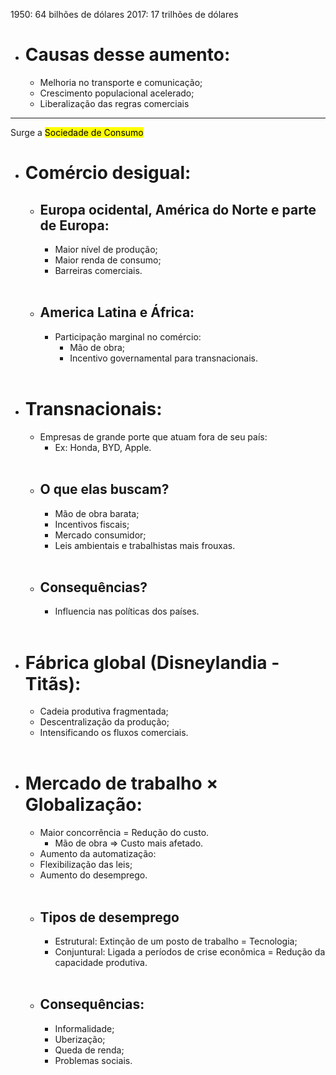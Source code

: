 1950: 64 bilhões de dólares
2017: 17 trilhões de dólares

- # Causas desse aumento:
    - Melhoria no transporte e comunicação;
    - Crescimento populacional acelerado;
    - Liberalização das regras comerciais

---

Surge a <mark class="hltr-red">Sociedade de Consumo</mark>

- # Comércio desigual:
    - ## Europa ocidental, América do Norte e parte de Europa:
        - Maior nível de produção;
        - Maior renda de consumo;
        - Barreiras comerciais.<br><br>
    - ## America Latina e África:
        - Participação marginal no comércio:
            - Mão de obra;
            - Incentivo governamental para transnacionais.<br><br>
- # Transnacionais:
    - Empresas de grande porte que atuam fora de seu país:
        - Ex: Honda, BYD, Apple.<br><br>
    - ## O que elas buscam?
        - Mão de obra barata;
        - Incentivos fiscais;
        - Mercado consumidor;
        - Leis ambientais e trabalhistas mais frouxas.<br><br>
    - ## Consequências?
        - Influencia nas políticas dos países.<br><br>
- # Fábrica global (Disneylandia - Titãs):
    - Cadeia produtiva fragmentada;
    - Descentralização da produção;
    - Intensificando os fluxos comerciais.<br><br>
- # Mercado de trabalho $\times$ Globalização:
    - Maior concorrência $=$ Redução do custo.
        - Mão de obra $\Rightarrow$ Custo mais afetado.
    - Aumento da automatização:
    - Flexibilização das leis;
    - Aumento do desemprego.<br><br>
    - ## Tipos de desemprego
        - Estrutural: Extinção de um posto de trabalho $=$ Tecnologia;
        - Conjuntural: Ligada a períodos de crise econômica $=$ Redução da capacidade produtiva.<br><br>
    - ## Consequências:
        - Informalidade;
        - Uberização;
        - Queda de renda;
        - Problemas sociais.